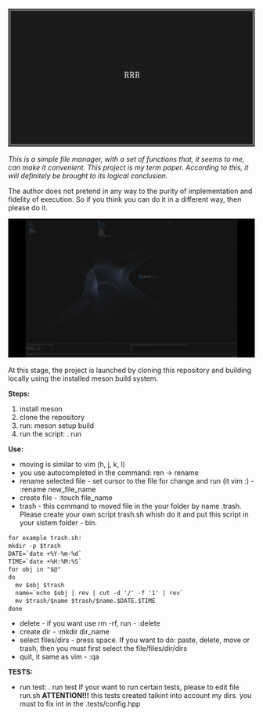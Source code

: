 ![rrr's logo](./img_logo.png)

*This is a simple file manager, with a set of functions that, it seems to me, can make it convenient.*
*This project is my term paper. According to this, it will definitely be brought to its logical conclusion.*

The author does not pretend in any way to the purity of implementation and fidelity of execution. 
So if you think you can do it in a different way, then please do it.

![rrr's video_pres](./video.gif)

At this stage, the project is launched by cloning this repository and building locally using the installed meson build system.

**Steps:**
1. install meson
2. clone the repository
3. run: meson setup build
4. run the script: . run

**Use:**
- moving is similar to vim (h, j, k, l)
- you use autocompleted in the command: ren <tab> -> rename
- rename selected file - set cursor to the file for change and run (it vim :) - :rename new_file_name
- create file - :touch file_name
- trash - this command to moved file in the your folder by name .trash. Please create your own script trash.sh whish do it and put this script in your sistem folder - bin.
```
for example trash.sh:
mkdir -p $trash
DATE=`date +%Y-%m-%d`
TIME=`date +%H:%M:%S`
for obj in "$@" 
do
  mv $obj $trash
  name=`echo $obj | rev | cut -d '/' -f '1' | rev`
  mv $trash/$name $trash/$name.$DATE.$TIME
done
```
- delete - if you want use rm -rf, run - :delete
- create dir - :mkdir dir_name
- select files/dirs - press space. If you want to do: paste, delete, move or trash, then you must first select the file/files/dir/dirs
- quit, it same as vim - :qa

**TESTS:**
- run test: . run test
If your want to run certain tests, please to edit file run.sh
**ATTENTION!!!** this tests created taikint into account my dirs. you must to fix int in the .tests/config.hpp


